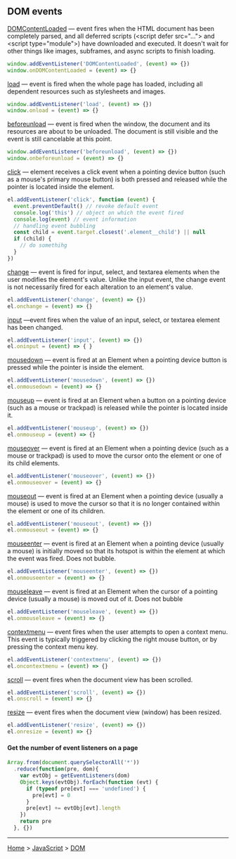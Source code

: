 ## DOM events

[DOMContentLoaded](https://developer.mozilla.org/en-US/docs/Web/API/Window/DOMContentLoaded_event) — event fires when the HTML document has been completely parsed, and all deferred scripts (\<script defer src="…"> and \<script type="module">) have downloaded and executed. It doesn't wait for other things like images, subframes, and async scripts to finish loading.
```javascript
window.addEventListener('DOMContentLoaded', (event) => {})
window.onDOMContentLoaded = (event) => {}
```

[load](https://developer.mozilla.org/en-US/docs/Web/API/Window/load_event) — event is fired when the whole page has loaded, including all dependent resources such as stylesheets and images.
```javascript
window.addEventListener('load', (event) => {})
window.onload = (event) => {}
```

[beforeunload](https://developer.mozilla.org/en-US/docs/Web/API/Window/beforeunload_event) — event is fired when the window, the document and its resources are about to be unloaded. The document is still visible and the event is still cancelable at this point.
```javascript
window.addEventListener('beforeunload', (event) => {})
window.onbeforeunload = (event) => {}
```

[click](https://developer.mozilla.org/en-US/docs/Web/API/Element/click_event) — element receives a click event when a pointing device button (such as a mouse's primary mouse button) is both pressed and released while the pointer is located inside the element.
```javascript
el.addEventListener('click', function (event) {
  event.preventDefault() // revoke default event
  console.log('this') // object on which the event fired
  console.log(event) // event information
  // handling event bubbling
  const child = event.target.closest('.element__child') || null
  if (child) {
    // do somethihg
  }
})
```

[change](https://developer.mozilla.org/en-US/docs/Web/API/HTMLElement/change_event) — event is fired for input, select, and textarea elements when the user modifies the element's value. Unlike the input event, the change event is not necessarily fired for each alteration to an element's value.
```javascript
el.addEventListener('change', (event) => {})
el.onchange = (event) => {}
```

[input](https://developer.mozilla.org/en-US/docs/Web/API/HTMLElement/input_event) —event fires when the value of an input, select, or textarea element has been changed.
```javascript
el.addEventListener('input', (event) => {})
el.oninput = (event) => { }
```

[mousedown](https://developer.mozilla.org/en-US/docs/Web/API/Element/mousedown_event) — event is fired at an Element when a pointing device button is pressed while the pointer is inside the element.
```javascript
el.addEventListener('mousedown', (event) => {})
el.onmousedown = (event) => {}
```

[mouseup](https://developer.mozilla.org/en-US/docs/Web/API/Element/mouseup_event) — event is fired at an Element when a button on a pointing device (such as a mouse or trackpad) is released while the pointer is located inside it.
```javascript
el.addEventListener('mouseup', (event) => {})
el.onmouseup = (event) => {}
```

[mouseover](https://developer.mozilla.org/en-US/docs/Web/API/Element/mouseover_event) — event is fired at an Element when a pointing device (such as a mouse or trackpad) is used to move the cursor onto the element or one of its child elements.
```javascript
el.addEventListener('mouseover', (event) => {})
el.onmouseover = (event) => {}
```

[mouseout](https://developer.mozilla.org/en-US/docs/Web/API/Element/mouseout_event) — event is fired at an Element when a pointing device (usually a mouse) is used to move the cursor so that it is no longer contained within the element or one of its children.
```javascript
el.addEventListener('mouseout', (event) => {})
el.onmouseout = (event) => {}
```

[mouseenter](https://developer.mozilla.org/en-US/docs/Web/API/Element/mouseenter_event) — event is fired at an Element when a pointing device (usually a mouse) is initially moved so that its hotspot is within the element at which the event was fired. Does not bubble.
```javascript
el.addEventListener('mouseenter', (event) => {})
el.onmouseenter = (event) => {}
```

[mouseleave](https://developer.mozilla.org/en-US/docs/Web/API/Element/mouseleave_event) — event is fired at an Element when the cursor of a pointing device (usually a mouse) is moved out of it. Does not bubble
```javascript
el.addEventListener('mouseleave', (event) => {})
el.onmouseleave = (event) => {}
```

[contextmenu](https://developer.mozilla.org/en-US/docs/Web/API/Element/contextmenu_event) — event fires when the user attempts to open a context menu. This event is typically triggered by clicking the right mouse button, or by pressing the context menu key.
```javascript
el.addEventListener('contextmenu', (event) => {})
el.oncontextmenu = (event) => {}
```

[scroll](https://developer.mozilla.org/en-US/docs/Web/API/Document/scroll_event) — event fires when the document view has been scrolled.
```javascript
el.addEventListener('scroll', (event) => {})
el.onscroll = (event) => {}
```

[resize](https://developer.mozilla.org/en-US/docs/Web/API/Window/resize_event) — event fires when the document view (window) has been resized.
```javascript
el.addEventListener('resize', (event) => {})
el.onresize = (event) => {}
```

#### Get the number of event listeners on a page
```javascript
Array.from(document.querySelectorAll('*'))
  .reduce(function(pre, dom){
    var evtObj = getEventListeners(dom)
    Object.keys(evtObj).forEach(function (evt) {
      if (typeof pre[evt] === 'undefined') {
        pre[evt] = 0
      }
      pre[evt] += evtObj[evt].length
    })
    return pre
  }, {})
```

---
[Home](../README.md) > [JavaScript](javascript.md) > [DOM](dom.md)
